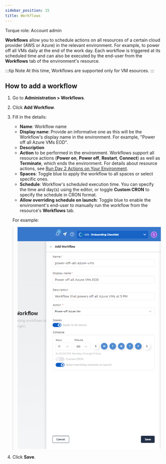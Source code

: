 ```yaml
---
sidebar_position: 15
title: Workflows
---
```


Torque role: Account admin

__Workflows__ allow you to schedule actions on all resources of a certain cloud provider (AWS or Azure) in the relevant environment. For example, to power off all VMs daily at the end of the work day. Each workflow is triggered at its scheduled time and can also be executed by the end-user from the __Workflows__ tab of the environment's resource.


:::tip Note
At this time, Workflows are supported only for VM esources.
:::

## How to add a workflow

1. Go to __Administration > Workflows__.
2. Click __Add Workflow__.
3. Fill in the details:
   * __Name__: Workflow name
   * __Display name__: Provide an informative one as this will be the Workflow's display name in the environment. For example, "Power off all Azure VMs EOD". 
   * __Description__
   * __Action__ to be performed in the environment. Workflows support all resource actions (__Power on__, __Power off__, __Restart__, __Connect__) as well as __Terminate__, which ends the environment. For details about resource actions, see [Run Day 2 Actions on Your Environment](/getting-started/Run%20day2%20actions).
   * __Spaces__: Toggle blue to apply the workflow to all spaces or select specific ones.
   * __Schedule__: Workflow's scheduled execution time. You can specify the time and day(s) using the editor, or toggle __Custom CRON__ to specify the schedule in CRON format.
   * __Allow overriding schedule on launch__: Toggle blue to enable the environment's end-user to manually run the workflow from the resource's __Workflows__ tab.
  
   For example:
  > ![Locale Dropdown](/img/workflow-1.png)
4. Click __Save__.